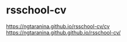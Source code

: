 # rsschool-cv
https://ngtaranina.github.io/rsschool-cv/cv
https://ngtaranina.github.github.io/rsschool-cv/
